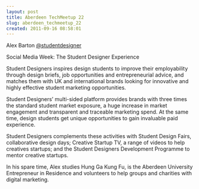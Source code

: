 ```yaml
---
layout: post
title: Aberdeen TechMeetup 22
slug: aberdeen_techmeetup_22
created: 2011-09-16 08:58:01
---
```


Alex Barton <a href="http://www.twitter.com/studentdesigner">@studentdesigner</a>

Social Media Week: The Student Designer Experience

Student Designers inspires design students to improve their employability through design
briefs, job opportunities and entrepreneurial advice, and matches them with UK and
international brands looking for innovative and highly effective student marketing opportunities.

Student Designers’ multi-sided platform provides brands with three times the standard student market exposure, a huge increase in market engagement and transparent and traceable marketing spend.
At the same time, design students get unique opportunities to gain invaluable paid experience.

Student Designers complements these activities with Student Design Fairs, collaborative design
days; Creative Startup TV, a range of videos to help creatives startups; and the Student Designers Development Programme to mentor creative startups.

In his spare time, Alex studies Hung Ga Kung Fu, is the Aberdeen University Entrepreneur in Residence and volunteers to help groups and charities with digital marketing.
